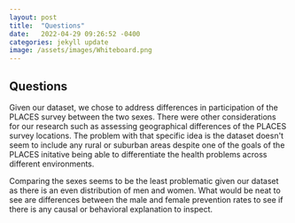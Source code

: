 ```yaml
---
layout: post
title:  "Questions"
date:   2022-04-29 09:26:52 -0400
categories: jekyll update
image: /assets/images/Whiteboard.png
---
```


## Questions
Given our dataset, we chose to address differences in participation of the PLACES survey between the two sexes. There were other considerations for our research such as assessing geographical differences of the PLACES survey locations. The problem with that specific idea is the dataset doesn't seem to include any rural or suburban areas despite one of the goals of the PLACES initative being able to differentiate the health problems across different environments. 

Comparing the sexes seems to be the least problematic given our dataset as there is an even distribution of men and women. What would be neat to see are differences between the male and female prevention rates to see if there is any causal or behavioral explanation to inspect.